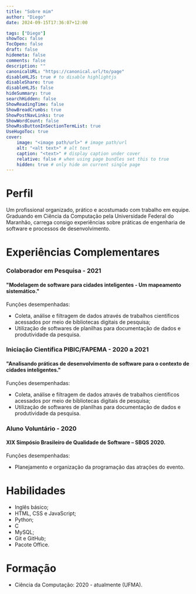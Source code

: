 ```yaml
---
title: "Sobre mim"
author: "Diego"
date: 2024-09-15T17:36:07+12:00

tags: ["Diego"]
showToc: false
TocOpen: false
draft: false
hidemeta: false
comments: false
description: ""
canonicalURL: "https://canonical.url/to/page"
disableHLJS: true # to disable highlightjs
disableShare: true
disableHLJS: false
hideSummary: true
searchHidden: false
ShowReadingTime: false
ShowBreadCrumbs: true
ShowPostNavLinks: true
ShowWordCount: false
ShowRssButtonInSectionTermList: true
UseHugoToc: true
cover:
    image: "<image path/url>" # image path/url
    alt: "<alt text>" # alt text
    caption: "<text>" # display caption under cover
    relative: false # when using page bundles set this to true
    hidden: true # only hide on current single page
---
```


# Perfil
 Um profissional organizado, prático e  acostumado com trabalho em equipe.  Graduando em Ciência da Computação pela  Universidade Federal do Maranhão, carrega  consigo experiências sobre práticas de  engenharia de software e processos de  desenvolvimento.

# Experiências Complementares
### Colaborador em Pesquisa - 2021
#### "Modelagem de software para cidades inteligentes - Um mapeamento sistemático."
Funções desempenhadas:
- Coleta, análise e filtragem de dados através de trabalhos científicos acessados por meio de bibliotecas digitais de pesquisa;
- Utilização de softwares de planilhas para documentação de dados e produtividade da pesquisa.
 
### Iniciação Científica PIBIC/FAPEMA - 2020 a 2021
#### "Analisando práticas de desenvolvimento de software para o contexto de cidades inteligentes."

Funções desempenhadas:
- Coleta, análise e filtragem de dados através de trabalhos científicos acessados por meio de bibliotecas digitais de pesquisa;
- Utilização de softwares de planilhas para documentação de dados e produtividade da pesquisa.

### Aluno Voluntário - 2020
#### XIX Simpósio Brasileiro de Qualidade de Software – SBQS 2020.
Funções desempenhadas:
- Planejamento e organização da programação das atrações do evento.

 # Habilidades
- Inglês básico;
- HTML, CSS e JavaScript;
- Python;
- C
- MySQL;
- Git e GitHub;
- Pacote Office.

 # Formação
 - Ciência da Computação: 2020 - atualmente (UFMA).